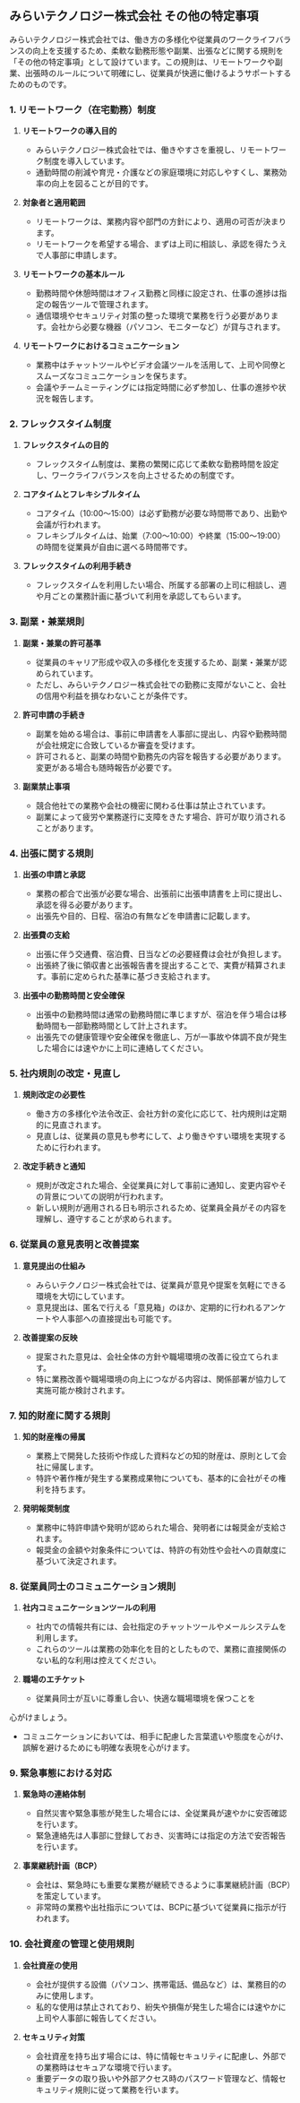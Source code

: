 ## みらいテクノロジー株式会社 その他の特定事項

みらいテクノロジー株式会社では、働き方の多様化や従業員のワークライフバランスの向上を支援するため、柔軟な勤務形態や副業、出張などに関する規則を「その他の特定事項」として設けています。この規則は、リモートワークや副業、出張時のルールについて明確にし、従業員が快適に働けるようサポートするためのものです。

### 1. リモートワーク（在宅勤務）制度

1. **リモートワークの導入目的**
   - みらいテクノロジー株式会社では、働きやすさを重視し、リモートワーク制度を導入しています。
   - 通勤時間の削減や育児・介護などの家庭環境に対応しやすくし、業務効率の向上を図ることが目的です。

2. **対象者と適用範囲**
   - リモートワークは、業務内容や部門の方針により、適用の可否が決まります。
   - リモートワークを希望する場合、まずは上司に相談し、承認を得たうえで人事部に申請します。

3. **リモートワークの基本ルール**
   - 勤務時間や休憩時間はオフィス勤務と同様に設定され、仕事の進捗は指定の報告ツールで管理されます。
   - 通信環境やセキュリティ対策の整った環境で業務を行う必要があります。会社から必要な機器（パソコン、モニターなど）が貸与されます。

4. **リモートワークにおけるコミュニケーション**
   - 業務中はチャットツールやビデオ会議ツールを活用して、上司や同僚とスムーズなコミュニケーションを保ちます。
   - 会議やチームミーティングには指定時間に必ず参加し、仕事の進捗や状況を報告します。

### 2. フレックスタイム制度

1. **フレックスタイムの目的**
   - フレックスタイム制度は、業務の繁閑に応じて柔軟な勤務時間を設定し、ワークライフバランスを向上させるための制度です。

2. **コアタイムとフレキシブルタイム**
   - コアタイム（10:00～15:00）は必ず勤務が必要な時間帯であり、出勤や会議が行われます。
   - フレキシブルタイムは、始業（7:00～10:00）や終業（15:00～19:00）の時間を従業員が自由に選べる時間帯です。

3. **フレックスタイムの利用手続き**
   - フレックスタイムを利用したい場合、所属する部署の上司に相談し、週や月ごとの業務計画に基づいて利用を承認してもらいます。

### 3. 副業・兼業規則

1. **副業・兼業の許可基準**
   - 従業員のキャリア形成や収入の多様化を支援するため、副業・兼業が認められています。
   - ただし、みらいテクノロジー株式会社での勤務に支障がないこと、会社の信用や利益を損なわないことが条件です。

2. **許可申請の手続き**
   - 副業を始める場合は、事前に申請書を人事部に提出し、内容や勤務時間が会社規定に合致しているか審査を受けます。
   - 許可されると、副業の時間や勤務先の内容を報告する必要があります。変更がある場合も随時報告が必要です。

3. **副業禁止事項**
   - 競合他社での業務や会社の機密に関わる仕事は禁止されています。
   - 副業によって疲労や業務遂行に支障をきたす場合、許可が取り消されることがあります。

### 4. 出張に関する規則

1. **出張の申請と承認**
   - 業務の都合で出張が必要な場合、出張前に出張申請書を上司に提出し、承認を得る必要があります。
   - 出張先や目的、日程、宿泊の有無などを申請書に記載します。

2. **出張費の支給**
   - 出張に伴う交通費、宿泊費、日当などの必要経費は会社が負担します。
   - 出張終了後に領収書と出張報告書を提出することで、実費が精算されます。事前に定められた基準に基づき支給されます。

3. **出張中の勤務時間と安全確保**
   - 出張中の勤務時間は通常の勤務時間に準じますが、宿泊を伴う場合は移動時間も一部勤務時間として計上されます。
   - 出張先での健康管理や安全確保を徹底し、万が一事故や体調不良が発生した場合には速やかに上司に連絡してください。

### 5. 社内規則の改定・見直し

1. **規則改定の必要性**
   - 働き方の多様化や法令改正、会社方針の変化に応じて、社内規則は定期的に見直されます。
   - 見直しは、従業員の意見も参考にして、より働きやすい環境を実現するために行われます。

2. **改定手続きと通知**
   - 規則が改定された場合、全従業員に対して事前に通知し、変更内容やその背景についての説明が行われます。
   - 新しい規則が適用される日も明示されるため、従業員全員がその内容を理解し、遵守することが求められます。

### 6. 従業員の意見表明と改善提案

1. **意見提出の仕組み**
   - みらいテクノロジー株式会社では、従業員が意見や提案を気軽にできる環境を大切にしています。
   - 意見提出は、匿名で行える「意見箱」のほか、定期的に行われるアンケートや人事部への直接提出も可能です。

2. **改善提案の反映**
   - 提案された意見は、会社全体の方針や職場環境の改善に役立てられます。
   - 特に業務改善や職場環境の向上につながる内容は、関係部署が協力して実施可能か検討されます。

### 7. 知的財産に関する規則

1. **知的財産権の帰属**
   - 業務上で開発した技術や作成した資料などの知的財産は、原則として会社に帰属します。
   - 特許や著作権が発生する業務成果物についても、基本的に会社がその権利を持ちます。

2. **発明報奨制度**
   - 業務中に特許申請や発明が認められた場合、発明者には報奨金が支給されます。
   - 報奨金の金額や対象条件については、特許の有効性や会社への貢献度に基づいて決定されます。

### 8. 従業員同士のコミュニケーション規則

1. **社内コミュニケーションツールの利用**
   - 社内での情報共有には、会社指定のチャットツールやメールシステムを利用します。
   - これらのツールは業務の効率化を目的としたもので、業務に直接関係のない私的な利用は控えてください。

2. **職場のエチケット**
   - 従業員同士が互いに尊重し合い、快適な職場環境を保つことを

心がけましょう。
   - コミュニケーションにおいては、相手に配慮した言葉遣いや態度を心がけ、誤解を避けるためにも明確な表現を心がけます。

### 9. 緊急事態における対応

1. **緊急時の連絡体制**
   - 自然災害や緊急事態が発生した場合には、全従業員が速やかに安否確認を行います。
   - 緊急連絡先は人事部に登録しておき、災害時には指定の方法で安否報告を行います。

2. **事業継続計画（BCP）**
   - 会社は、緊急時にも重要な業務が継続できるように事業継続計画（BCP）を策定しています。
   - 非常時の業務や出社指示については、BCPに基づいて従業員に指示が行われます。

### 10. 会社資産の管理と使用規則

1. **会社資産の使用**
   - 会社が提供する設備（パソコン、携帯電話、備品など）は、業務目的のみに使用します。
   - 私的な使用は禁止されており、紛失や損傷が発生した場合には速やかに上司や人事部に報告してください。

2. **セキュリティ対策**
   - 会社資産を持ち出す場合には、特に情報セキュリティに配慮し、外部での業務時はセキュアな環境で行います。
   - 重要データの取り扱いや外部アクセス時のパスワード管理など、情報セキュリティ規則に従って業務を行います。
